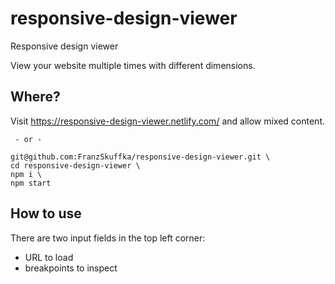 # responsive-design-viewer
Responsive design viewer

View your website multiple times with different dimensions.

## Where?
Visit https://responsive-design-viewer.netlify.com/ and allow mixed content.

` - or -` 

```
git@github.com:FranzSkuffka/responsive-design-viewer.git \
cd responsive-design-viewer \
npm i \
npm start
```

## How to use
There are two input fields in the top left corner:
- URL to load
- breakpoints to inspect
